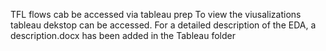 TFL flows cab be accessed via tableau prep
To view the viusalizations tableau dekstop can be accessed.
For a detailed description of the EDA, a description.docx has been added in the Tableau folder
